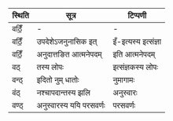| स्थिति | सूत्र | टिप्पणी |
| ----- | ------- | ------ |
| वठिँ॒ | - | - |
| वठिँ॒ | उपदेशेऽजनुनासिक इत् | इँ-इत्यस्य इत्संज्ञा |
| वठिँ॒ | अनुदात्तङित आत्मनेपदम् | इति आत्मनेपदम् |
| वठ् | तस्य लोपः | इत्संज्ञकस्य लोपः |
| वन्ठ् | इदितो नुम् धातोः | नुमागामः |
| वंठ् | नश्चापदान्तस्य झलि | अनुस्वारः |
| वण्ठ् | अनुस्वारस्य ययि परसवर्णः | परसवर्णः |
